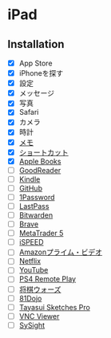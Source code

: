 # iPad

## Installation
* [x] App Store
* [x] iPhoneを探す
* [x] 設定
* [x] メッセージ
* [x] 写真
* [x] Safari
* [x] カメラ
* [x] 時計
* [x] [メモ](https://itunes.apple.com/jp/app/%E3%83%A1%E3%83%A2/id1110145109?mt=8)
* [x] [ショートカット](https://itunes.apple.com/jp/app/%E3%82%B7%E3%83%A7%E3%83%BC%E3%83%88%E3%82%AB%E3%83%83%E3%83%88/id915249334?mt=8)
* [x] [Apple Books](https://apps.apple.com/jp/app/apple-books/id364709193)
* [ ] [GoodReader](https://apps.apple.com/jp/app/goodreader-pro-pdf-editor/id1451012117)
* [ ] [Kindle](https://itunes.apple.com/jp/app/kindle/id302584613?mt=8)
* [ ] [GitHub](https://apps.apple.com/jp/app/github/id1477376905)
* [ ] [1Password](https://itunes.apple.com/jp/app/1password/id568903335?mt=8)
* [ ] [LastPass](https://apps.apple.com/jp/app/lastpass-password-manager/id324613447)
* [ ] [Bitwarden](https://apps.apple.com/jp/app/bitwarden-%E3%83%91%E3%82%B9%E3%83%AF%E3%83%BC%E3%83%89%E3%83%9E%E3%83%8D%E3%83%BC%E3%82%B8%E3%83%A3%E3%83%BC/id1137397744)
* [ ] [Brave](https://apps.apple.com/jp/app/brave-%E9%AB%98%E9%80%9F%E3%81%AA%E3%83%97%E3%83%A9%E3%82%A4%E3%83%90%E3%82%B7%E3%83%BC%E4%BF%9D%E8%AD%B7%E3%83%96%E3%83%A9%E3%82%A6%E3%82%B6-%E6%A4%9C%E7%B4%A2-vpn/id1052879175)
* [ ] [MetaTrader 5](https://itunes.apple.com/jp/app/metatrader-5/id413251709?mt=8)
* [ ] [iSPEED](https://itunes.apple.com/jp/app/ispeed-for-ipad-%E6%A5%BD%E5%A4%A9%E8%A8%BC%E5%88%B8%E3%81%AE%E6%A0%AA%E3%82%A2%E3%83%97%E3%83%AA/id421798565?mt=8)
* [ ] [Amazonプライム・ビデオ](https://apps.apple.com/jp/app/amazon-%E3%83%97%E3%83%A9%E3%82%A4%E3%83%A0-%E3%83%93%E3%83%87%E3%82%AA/id545519333)
* [ ] [Netflix](https://apps.apple.com/jp/app/netflix/id363590051)
* [ ] [YouTube](https://itunes.apple.com/jp/app/youtube-%E8%A6%8B%E3%81%A6%E8%81%B4%E3%81%8F/id544007664?mt=8)
* [ ] [PS4 Remote Play](https://apps.apple.com/jp/app/ps4-remote-play/id1436192460)
* [ ] [将棋ウォーズ](https://apps.apple.com/jp/app/%E5%B0%86%E6%A3%8B%E3%82%A6%E3%82%A9%E3%83%BC%E3%82%BA/id496801169)
* [ ] [81Dojo](https://apps.apple.com/jp/app/%E6%97%A5%E6%9C%AC%E5%B0%86%E6%A3%8B%E9%80%A3%E7%9B%9F%E5%BE%8C%E6%8F%B4-%E3%83%AF%E3%83%BC%E3%83%AB%E3%83%89%E5%AF%BE%E5%B1%80%E5%A0%B4-81dojo/id1030985569)
* [ ] [Tayasui Sketches Pro](https://itunes.apple.com/jp/app/tayasui-sketches-pro/id671867510?mt=8)
* [ ] [VNC Viewer](https://itunes.apple.com/jp/app/vnc-viewer-remote-desktop/id352019548?mt=8)
* [ ] [SySight](https://itunes.apple.com/jp/app/sysight/id568731681?mt=8)
